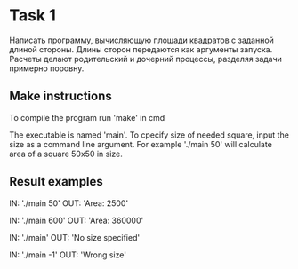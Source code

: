 # Task 1

Написать программу, вычисляющую площади квадратов с заданной
длиной стороны.
Длины сторон передаются как аргументы запуска.
Расчеты делают родительский и дочерний процессы, разделяя задачи
примерно поровну.

## Make instructions

To compile the program run 'make' in cmd

The executable is named 'main'. To cpecify size of needed square, input the size as a command line argument.
For example './main 50' will calculate area of a square 50x50 in size.


## Result examples

IN: './main 50'
OUT: 'Area: 2500'

IN: './main 600'
OUT: 'Area: 360000'

IN: './main'
OUT: 'No size specified'

IN: './main -1'
OUT: 'Wrong size'